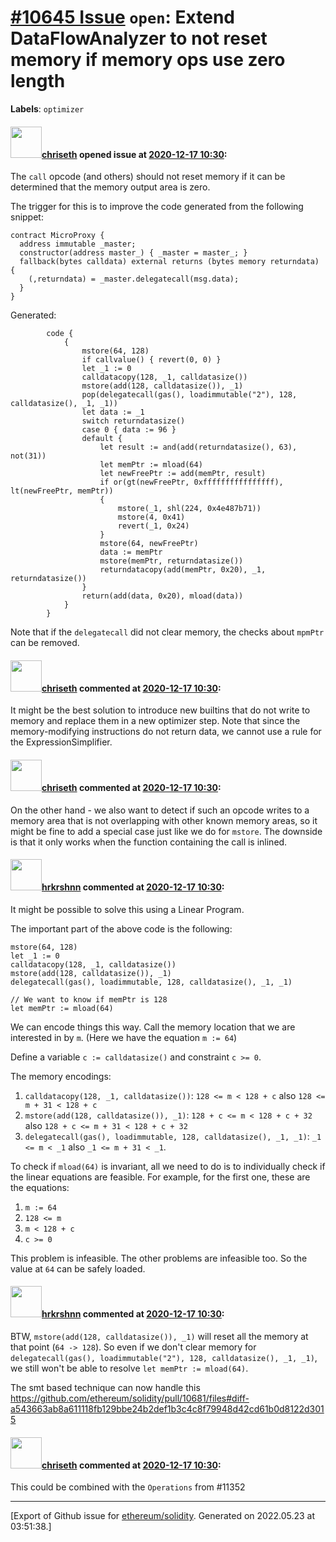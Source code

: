 # [\#10645 Issue](https://github.com/ethereum/solidity/issues/10645) `open`: Extend DataFlowAnalyzer to not reset memory if memory ops use zero length
**Labels**: `optimizer`


#### <img src="https://avatars.githubusercontent.com/u/9073706?v=4" width="50">[chriseth](https://github.com/chriseth) opened issue at [2020-12-17 10:30](https://github.com/ethereum/solidity/issues/10645):

The `call` opcode (and others) should not reset memory if it can be determined that the memory output area is zero.

The trigger for this is to improve the code generated from the following snippet:
```
contract MicroProxy {
  address immutable _master;
  constructor(address master_) { _master = master_; }
  fallback(bytes calldata) external returns (bytes memory returndata) {
    (,returndata) = _master.delegatecall(msg.data);
  }
}
```

Generated:

```
        code {
            {
                mstore(64, 128)
                if callvalue() { revert(0, 0) }
                let _1 := 0
                calldatacopy(128, _1, calldatasize())
                mstore(add(128, calldatasize()), _1)
                pop(delegatecall(gas(), loadimmutable("2"), 128, calldatasize(), _1, _1))
                let data := _1
                switch returndatasize()
                case 0 { data := 96 }
                default {
                    let result := and(add(returndatasize(), 63), not(31))
                    let memPtr := mload(64)
                    let newFreePtr := add(memPtr, result)
                    if or(gt(newFreePtr, 0xffffffffffffffff), lt(newFreePtr, memPtr))
                    {
                        mstore(_1, shl(224, 0x4e487b71))
                        mstore(4, 0x41)
                        revert(_1, 0x24)
                    }
                    mstore(64, newFreePtr)
                    data := memPtr
                    mstore(memPtr, returndatasize())
                    returndatacopy(add(memPtr, 0x20), _1, returndatasize())
                }
                return(add(data, 0x20), mload(data))
            }
        }
```

Note that if the `delegatecall` did not clear memory, the checks about `mpmPtr` can be removed.

#### <img src="https://avatars.githubusercontent.com/u/9073706?v=4" width="50">[chriseth](https://github.com/chriseth) commented at [2020-12-17 10:30](https://github.com/ethereum/solidity/issues/10645#issuecomment-747521596):

It might be the best solution to introduce new builtins that do not write to memory and replace them in a new optimizer step. Note that since the memory-modifying instructions do not return data, we cannot use a rule for the ExpressionSimplifier.

#### <img src="https://avatars.githubusercontent.com/u/9073706?v=4" width="50">[chriseth](https://github.com/chriseth) commented at [2020-12-17 10:30](https://github.com/ethereum/solidity/issues/10645#issuecomment-747524703):

On the other hand - we also want to detect if such an opcode writes to a memory area that is not overlapping with other known memory areas, so it might be fine to add a special case just like we do for `mstore`. The downside is that it only works when the function containing the call is inlined.

#### <img src="https://avatars.githubusercontent.com/u/13174375?u=52d702cb6bec53b561afa293cf9cd53ef7a63924&v=4" width="50">[hrkrshnn](https://github.com/hrkrshnn) commented at [2020-12-17 10:30](https://github.com/ethereum/solidity/issues/10645#issuecomment-748133863):

It might be possible to solve this using a Linear Program.

The important part of the above code is the following:

```
mstore(64, 128)
let _1 := 0
calldatacopy(128, _1, calldatasize())
mstore(add(128, calldatasize()), _1)
delegatecall(gas(), loadimmutable, 128, calldatasize(), _1, _1)

// We want to know if memPtr is 128
let memPtr := mload(64)
```

We can encode things this way. Call the memory location that we are interested in by `m`. (Here we have the equation `m := 64`)

Define a variable `c := calldatasize()` and constraint `c >= 0`.

The memory encodings:
1. `calldatacopy(128, _1, calldatasize())`: `128 <= m < 128 + c` also `128 <= m + 31 < 128 + c`
2. `mstore(add(128, calldatasize()), _1)`: `128 + c <= m < 128 + c + 32` also `128 + c <= m + 31 < 128 + c + 32`
3. `delegatecall(gas(), loadimmutable, 128, calldatasize(), _1, _1)`: `_1 <= m < _1` also `_1 <= m + 31 < _1`.

To check if `mload(64)` is invariant, all we need to do is to individually check if the linear equations are feasible. For example, for the first one, these are the equations:

1. `m := 64`
2. `128 <= m`
3. `m < 128 + c`
4. `c >= 0`

 This problem is infeasible. The other problems are infeasible too. So the value at `64` can be safely loaded.

#### <img src="https://avatars.githubusercontent.com/u/13174375?u=52d702cb6bec53b561afa293cf9cd53ef7a63924&v=4" width="50">[hrkrshnn](https://github.com/hrkrshnn) commented at [2020-12-17 10:30](https://github.com/ethereum/solidity/issues/10645#issuecomment-749579549):

BTW, `mstore(add(128, calldatasize()), _1)` will reset all the memory at that point (`64 -> 128`). So even if we don't clear memory for `delegatecall(gas(), loadimmutable("2"), 128, calldatasize(), _1, _1)`, we still won't be able to resolve `let memPtr := mload(64)`.

The smt based technique can now handle this https://github.com/ethereum/solidity/pull/10681/files#diff-a543663ab8a611118fb129bbe24b2def1b3c4c8f79948d42cd61b0d8122d3015

#### <img src="https://avatars.githubusercontent.com/u/9073706?v=4" width="50">[chriseth](https://github.com/chriseth) commented at [2020-12-17 10:30](https://github.com/ethereum/solidity/issues/10645#issuecomment-978025798):

This could be combined with the `Operations` from #11352


-------------------------------------------------------------------------------



[Export of Github issue for [ethereum/solidity](https://github.com/ethereum/solidity). Generated on 2022.05.23 at 03:51:38.]
